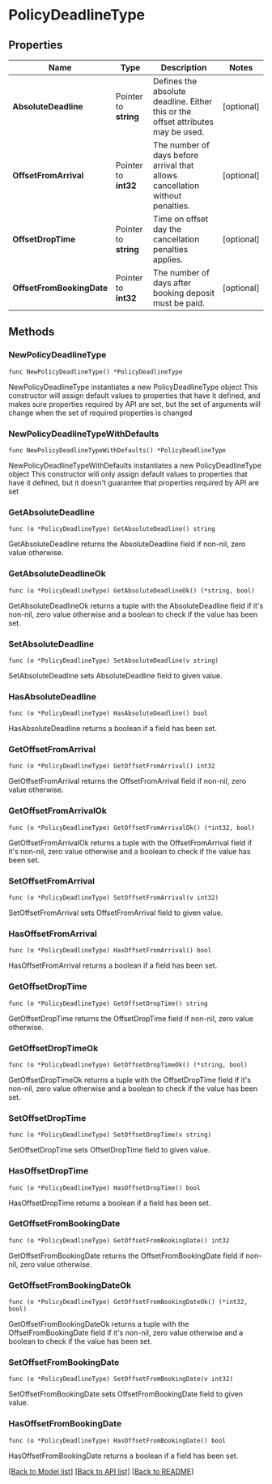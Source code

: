 # PolicyDeadlineType

## Properties

Name | Type | Description | Notes
------------ | ------------- | ------------- | -------------
**AbsoluteDeadline** | Pointer to **string** | Defines the absolute deadline. Either this or the offset attributes may be used. | [optional] 
**OffsetFromArrival** | Pointer to **int32** | The number of days before arrival that allows cancellation without penalties. | [optional] 
**OffsetDropTime** | Pointer to **string** | Time on offset day the cancellation penalties applies. | [optional] 
**OffsetFromBookingDate** | Pointer to **int32** | The number of days after booking deposit must be paid. | [optional] 

## Methods

### NewPolicyDeadlineType

`func NewPolicyDeadlineType() *PolicyDeadlineType`

NewPolicyDeadlineType instantiates a new PolicyDeadlineType object
This constructor will assign default values to properties that have it defined,
and makes sure properties required by API are set, but the set of arguments
will change when the set of required properties is changed

### NewPolicyDeadlineTypeWithDefaults

`func NewPolicyDeadlineTypeWithDefaults() *PolicyDeadlineType`

NewPolicyDeadlineTypeWithDefaults instantiates a new PolicyDeadlineType object
This constructor will only assign default values to properties that have it defined,
but it doesn't guarantee that properties required by API are set

### GetAbsoluteDeadline

`func (o *PolicyDeadlineType) GetAbsoluteDeadline() string`

GetAbsoluteDeadline returns the AbsoluteDeadline field if non-nil, zero value otherwise.

### GetAbsoluteDeadlineOk

`func (o *PolicyDeadlineType) GetAbsoluteDeadlineOk() (*string, bool)`

GetAbsoluteDeadlineOk returns a tuple with the AbsoluteDeadline field if it's non-nil, zero value otherwise
and a boolean to check if the value has been set.

### SetAbsoluteDeadline

`func (o *PolicyDeadlineType) SetAbsoluteDeadline(v string)`

SetAbsoluteDeadline sets AbsoluteDeadline field to given value.

### HasAbsoluteDeadline

`func (o *PolicyDeadlineType) HasAbsoluteDeadline() bool`

HasAbsoluteDeadline returns a boolean if a field has been set.

### GetOffsetFromArrival

`func (o *PolicyDeadlineType) GetOffsetFromArrival() int32`

GetOffsetFromArrival returns the OffsetFromArrival field if non-nil, zero value otherwise.

### GetOffsetFromArrivalOk

`func (o *PolicyDeadlineType) GetOffsetFromArrivalOk() (*int32, bool)`

GetOffsetFromArrivalOk returns a tuple with the OffsetFromArrival field if it's non-nil, zero value otherwise
and a boolean to check if the value has been set.

### SetOffsetFromArrival

`func (o *PolicyDeadlineType) SetOffsetFromArrival(v int32)`

SetOffsetFromArrival sets OffsetFromArrival field to given value.

### HasOffsetFromArrival

`func (o *PolicyDeadlineType) HasOffsetFromArrival() bool`

HasOffsetFromArrival returns a boolean if a field has been set.

### GetOffsetDropTime

`func (o *PolicyDeadlineType) GetOffsetDropTime() string`

GetOffsetDropTime returns the OffsetDropTime field if non-nil, zero value otherwise.

### GetOffsetDropTimeOk

`func (o *PolicyDeadlineType) GetOffsetDropTimeOk() (*string, bool)`

GetOffsetDropTimeOk returns a tuple with the OffsetDropTime field if it's non-nil, zero value otherwise
and a boolean to check if the value has been set.

### SetOffsetDropTime

`func (o *PolicyDeadlineType) SetOffsetDropTime(v string)`

SetOffsetDropTime sets OffsetDropTime field to given value.

### HasOffsetDropTime

`func (o *PolicyDeadlineType) HasOffsetDropTime() bool`

HasOffsetDropTime returns a boolean if a field has been set.

### GetOffsetFromBookingDate

`func (o *PolicyDeadlineType) GetOffsetFromBookingDate() int32`

GetOffsetFromBookingDate returns the OffsetFromBookingDate field if non-nil, zero value otherwise.

### GetOffsetFromBookingDateOk

`func (o *PolicyDeadlineType) GetOffsetFromBookingDateOk() (*int32, bool)`

GetOffsetFromBookingDateOk returns a tuple with the OffsetFromBookingDate field if it's non-nil, zero value otherwise
and a boolean to check if the value has been set.

### SetOffsetFromBookingDate

`func (o *PolicyDeadlineType) SetOffsetFromBookingDate(v int32)`

SetOffsetFromBookingDate sets OffsetFromBookingDate field to given value.

### HasOffsetFromBookingDate

`func (o *PolicyDeadlineType) HasOffsetFromBookingDate() bool`

HasOffsetFromBookingDate returns a boolean if a field has been set.


[[Back to Model list]](../README.md#documentation-for-models) [[Back to API list]](../README.md#documentation-for-api-endpoints) [[Back to README]](../README.md)


